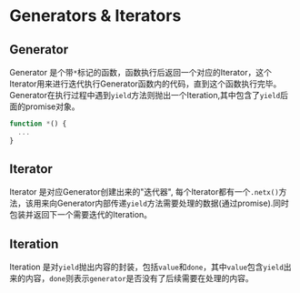 # Generators & Iterators

## Generator

Generator 是个带`*`标记的函数，函数执行后返回一个对应的Iterator，这个Iterator用来进行迭代执行Generator函数内的代码，直到这个函数执行完毕。Generator在执行过程中遇到`yield`方法则抛出一个Iteration,其中包含了`yield`后面的promise对象。

```javascript
function *() {
  ...
}
```

## Iterator

Iterator 是对应Generator创建出来的"迭代器", 每个Iterator都有一个`.netx()`方法，该用来向Generator内部传递`yield`方法需要处理的数据(通过promise).同时包装并返回下一个需要迭代的Iteration。

## Iteration

Iteration 是对`yield`抛出内容的封装，包括`value`和`done`，其中`value`包含`yield`出来的内容，`done`则表示`generator`是否没有了后续需要在处理的内容。
